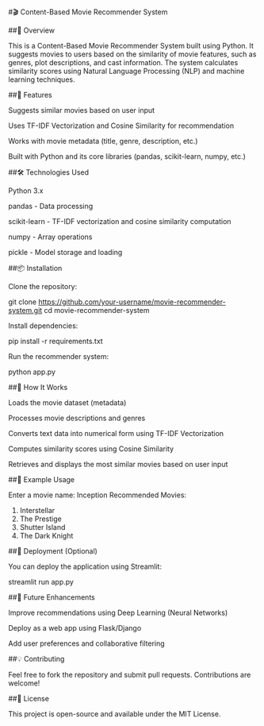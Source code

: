 #🎬 Content-Based Movie Recommender System

##📌 Overview

This is a Content-Based Movie Recommender System built using Python. It suggests movies to users based on the similarity of movie features, such as genres, plot descriptions, and cast information. The system calculates similarity scores using Natural Language Processing (NLP) and machine learning techniques.

##🚀 Features

Suggests similar movies based on user input

Uses TF-IDF Vectorization and Cosine Similarity for recommendation

Works with movie metadata (title, genre, description, etc.)

Built with Python and its core libraries (pandas, scikit-learn, numpy, etc.)

##🛠️ Technologies Used

Python 3.x

pandas - Data processing

scikit-learn - TF-IDF vectorization and cosine similarity computation

numpy - Array operations

pickle - Model storage and loading

##📦 Installation

Clone the repository:

git clone https://github.com/your-username/movie-recommender-system.git
cd movie-recommender-system

Install dependencies:

pip install -r requirements.txt

Run the recommender system:

python app.py

##📜 How It Works

Loads the movie dataset (metadata)

Processes movie descriptions and genres

Converts text data into numerical form using TF-IDF Vectorization

Computes similarity scores using Cosine Similarity

Retrieves and displays the most similar movies based on user input

##🎯 Example Usage

Enter a movie name: Inception
Recommended Movies:
1. Interstellar
2. The Prestige
3. Shutter Island
4. The Dark Knight

##🚀 Deployment (Optional)

You can deploy the application using Streamlit:

streamlit run app.py

##📌 Future Enhancements

Improve recommendations using Deep Learning (Neural Networks)

Deploy as a web app using Flask/Django

Add user preferences and collaborative filtering

##💡 Contributing

Feel free to fork the repository and submit pull requests. Contributions are welcome!

##📄 License

This project is open-source and available under the MIT License.

